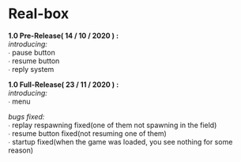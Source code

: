 # Real-box

**1.0 Pre-Release( 14 / 10 / 2020 ) :**                
*introducing:*                
∙ pause button                
∙ resume button                
∙ reply system                


**1.0 Full-Release( 23 / 11 / 2020 ) :**                
*introducing:*                
∙ menu                

*bugs fixed:*                
∙ replay respawning fixed(one of them not spawning in the field)                
∙ resume button fixed(not resuming one of them)                
∙ startup fixed(when the game was loaded, you see nothing for some reason)                
